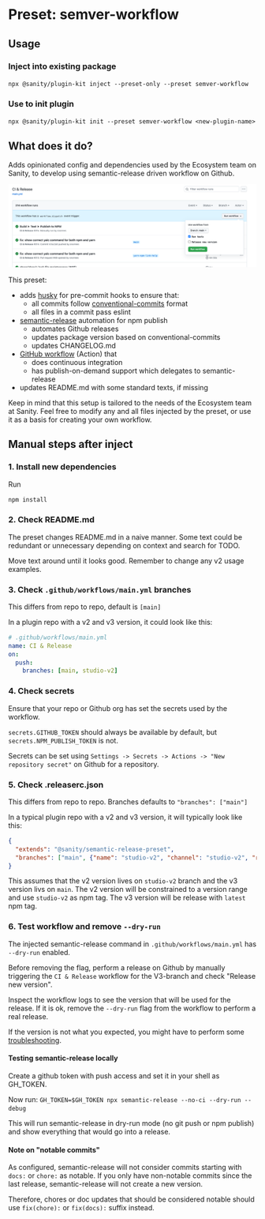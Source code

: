 # Preset: semver-workflow

## Usage

### Inject into existing package
`npx @sanity/plugin-kit inject --preset-only --preset semver-workflow`

### Use to init plugin
`npx @sanity/plugin-kit init --preset semver-workflow <new-plugin-name>`

## What does it do?

Adds opinionated config and dependencies used by the Ecosystem team on Sanity, to develop using
semantic-release driven workflow on Github.

![Github workflow](assets/semver-workflow-example.png)

This preset:

- adds [husky](https://github.com/typicode/husky) for pre-commit hooks to ensure that:
  - all commits follow [conventional-commits](https://www.conventionalcommits.org/en/v1.0.0/#summary) format
  - all files in a commit pass eslint
- [semantic-release](https://semantic-release.gitbook.io/semantic-release/) automation for npm publish
  - automates Github releases 
  - updates package version based on conventional-commits
  - updates CHANGELOG.md
- [GitHub workflow](https://docs.github.com/en/actions/using-workflows) (Action) that 
  - does continuous integration 
  - has publish-on-demand support which delegates to semantic-release
- updates README.md with some standard texts, if missing

Keep in mind that this setup is tailored to the needs of the Ecosystem team at Sanity. 
Feel free to modify any and all files injected by the preset, or use it as a basis for creating your own workflow.

## Manual steps after inject

### 1. Install new dependencies

Run

```bash
npm install
```

### 2. Check README.md

The preset changes README.md in a naive manner.
Some text could be redundant or unnecessary depending on context and search for TODO.

Move text around until it looks good. Remember to change any v2 usage examples.

### 3. Check `.github/workflows/main.yml` branches

This differs from repo to repo, default is `[main]`

In a plugin repo with a v2 and v3 version, it could look like this:

```yml
# .github/workflows/main.yml
name: CI & Release
on:
  push:
    branches: [main, studio-v2]
```

### 4. Check secrets

Ensure that your repo or Github org has set the secrets used by the workflow.

`secrets.GITHUB_TOKEN` should always be available by default, but
`secrets.NPM_PUBLISH_TOKEN` is not.

Secrets can be set using `Settings -> Secrets -> Actions -> "New repository secret"`
on Github for a repository.

### 5. Check .releaserc.json

This differs from repo to repo. Branches defaults to `"branches": ["main"]`

In a typical plugin repo with a v2 and v3 version, it will typically look like this:

```json
{
  "extends": "@sanity/semantic-release-preset",
  "branches": ["main", {"name": "studio-v2", "channel": "studio-v2", "range": "1.x.x"}]
}
```

This assumes that the v2 version lives on `studio-v2` branch and the v3 version livs on `main`.
The v2 version will be constrained to a version range and use `studio-v2` as npm tag.
The v3 version will be release with `latest` npm tag.

### 6. Test workflow and remove `--dry-run`

The injected semantic-release command in `.github/workflows/main.yml` has `--dry-run` enabled.

Before removing the flag, perform a release on Github by manually triggering the `CI & Release`
workflow for the V3-branch and check "Release new version".

Inspect the workflow logs to see the version that will be used for the release.
If it is ok, remove the `--dry-run` flag from the workflow to perform a real release.

If the version is not what you expected, you might have to perform some
[troubleshooting](https://semantic-release.gitbook.io/semantic-release/support/troubleshooting).

#### Testing semantic-release locally

Create a github token with push access and set it in your shell as GH_TOKEN.

Now run:
`GH_TOKEN=$GH_TOKEN npx semantic-release --no-ci --dry-run --debug`

This will run semantic-release in dry-run mode (no git push or npm publish) and show everything that would
go into a release.

#### Note on "notable commits"
As configured, semantic-release will not consider commits starting with `docs:` or `chore:` as notable.
If you only have non-notable commits since the last release, semantic-release will not create a new version.

Therefore, chores or doc updates that should be considered notable should use `fix(chore):` or `fix(docs):` suffix instead.
